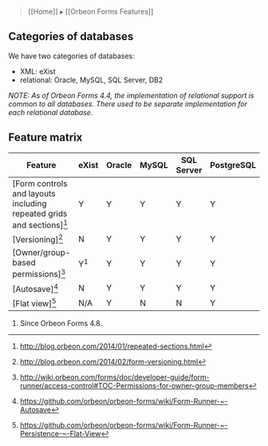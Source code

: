 > [[Home]] ▸ [[Orbeon Forms Features]]

## Categories of databases

We have two categories of databases:

- XML: eXist
- relational: Oracle, MySQL, SQL Server, DB2

*NOTE: As of Orbeon Forms 4.4, the implementation of relational support is common to all databases. There used to be separate implementation for each relational database.*

## Feature matrix

Feature                              | eXist        | Oracle | MySQL | SQL Server | PostgreSQL | DB2
-------------------------------------|--------------|--------|-------|------------|------------|----
[Form controls and layouts including repeated grids and sections][^1]    | Y     | Y      |Y      |Y        |Y           |Y
[Versioning][^2]                     | N            | Y      |Y      |Y           |Y           |Y
[Owner/group-based permissions][^3]  | Y<sup>1</sup>| Y      |Y      |Y           |Y           |Y
[Autosave][^4]                       | N            | Y      |Y      |Y           |Y           |Y
[Flat view][^5]                      | N/A          | Y      |N      |N           |Y           |Y

1. Since Orbeon Forms 4.8.

[^1]: http://blog.orbeon.com/2014/01/repeated-sections.html
[^2]: http://blog.orbeon.com/2014/02/form-versioning.html
[^3]: http://wiki.orbeon.com/forms/doc/developer-guide/form-runner/access-control#TOC-Permissions-for-owner-group-members
[^4]: https://github.com/orbeon/orbeon-forms/wiki/Form-Runner-~-Autosave
[^5]: https://github.com/orbeon/orbeon-forms/wiki/Form-Runner-~-Persistence-~-Flat-View
